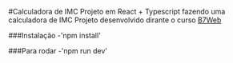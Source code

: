 #Calculadora de IMC
Projeto em React + Typescript fazendo uma calculadora de IMC
Projeto desenvolvido dirante o curso [B7Web](https://b7web.com.br/fullstack)

###Instalação
-'npm install'

###Para rodar
-'npm run dev'
